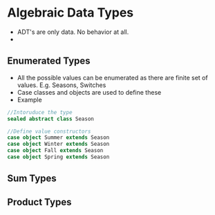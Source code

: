 # Algebraic Data Types
- ADT's are only data. No behavior at all.
- 

## Enumerated Types

- All the possible values can be enumerated as there are finite set of values. E.g. Seasons, Switches
- Case classes and objects are used to define these
- Example

```scala
//Intoruduce the type
sealed abstract class Season

//Define value constructors
case object Summer extends Season
case object Winter extends Season
case object Fall extends Season
case object Spring extends Season
```

## Sum Types

## Product Types

